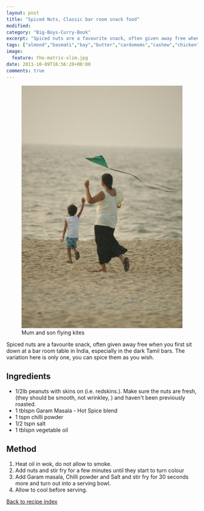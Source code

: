 ```yaml
---
layout: post
title: "Spiced Nuts, Classic bar room snack food"
modified:
category: "Big-Boys-Curry-Book"
excerpt: "Spiced nuts are a favourite snack, often given away free when you first sit down"
tags: ["almond","basmati","bay","butter","cardomoms","cashew","chicken","cinnamon","cloves","cumin","ghee","lamb","mace","nuts","pepper","rice","saffron","turmeric"]
image:
  feature: the-matrix-slim.jpg
date: 2011-10-09T16:56:28+00:00
comments: true
---
```


<figure>
	<a href="/images/bbcb/pict2494.jpg" alt="Kerala, India" title="Kerala, India &#169; Ashley Kitson 12/09/2011"><img src="/images/bbcb/pict2494.jpg"/></a>
	<figcaption>Mum and son flying kites</figcaption>
</figure>

Spiced nuts are a favourite snack, often given away free when you first sit down at a bar room table in India, especially in the dark Tamil bars. The variation here is only one, you can spice them as you wish.
        
## Ingredients
        
<ul><li>1/2lb peanuts with skins on (i.e. redskins.). Make sure the nuts are fresh, (they should be smooth, not wrinkley, ) and haven't been previously roasted.</li><li>1 tblspn Garam Masala - Hot Spice blend</li><li>1 tspn chilli powder </li><li>1/2 tspn salt</li><li>1 tblspn vegetable oil</li></ul>
        
## Method

<ol><li>Heat oil in wok, do not allow to smoke.</li><li>Add nuts and stir fry for a few minutes until they start to turn colour</li><li>Add Garam masala, Chilli powder and Salt and stir fry for 30 seconds more and turn out    into a serving bowl.</li><li>Allow to cool before serving.</p>  </li></ol>   

<a href="/bbcb">Back to recipe index</a>      